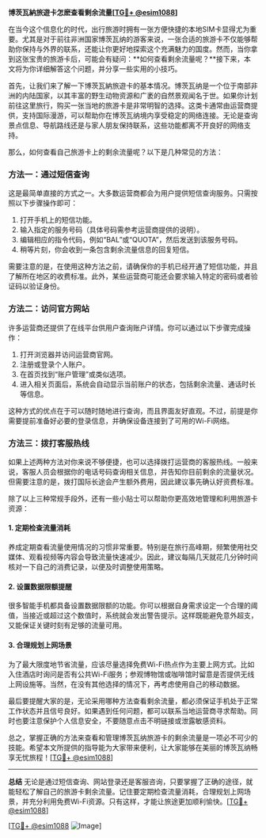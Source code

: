 **博茨瓦納旅遊卡怎麽查看剩余流量[[TG💪+ @esim1088](https://t.me/s/esim1088)]**

在当今这个信息化的时代，出行旅游时拥有一张方便快捷的本地SIM卡显得尤为重要。尤其是对于前往非洲国家博茨瓦纳的游客来说，一张合适的旅游卡不仅能够帮助你保持与外界的联系，还能让你更好地探索这个充满魅力的国度。然而，当你拿到这张宝贵的旅游卡后，可能会有疑问：**如何查看剩余流量呢？**接下来，本文将为你详细解答这个问题，并分享一些实用的小技巧。

首先，让我们来了解一下博茨瓦納旅遊卡的基本情况。博茨瓦纳是一个位于南部非洲的内陆国家，以其丰富的野生动物资源和广袤的自然景观闻名于世。如果你计划前往这里旅行，购买一张当地的旅游卡是非常明智的选择。这类卡通常由运营商提供，支持国际漫游，可以帮助你在博茨瓦纳境内享受稳定的网络连接。无论是查询景点信息、导航路线还是与家人朋友保持联系，这些功能都离不开良好的网络支持。

那么，如何查看自己旅游卡上的剩余流量呢？以下是几种常见的方法：

### 方法一：通过短信查询
这是最简单直接的方式之一。大多数运营商都会为用户提供短信查询服务。只需按照以下步骤操作即可：
1. 打开手机上的短信功能。
2. 输入指定的服务号码（具体号码需参考运营商提供的说明）。
3. 编辑相应的指令代码，例如“BAL”或“QUOTA”，然后发送到该服务号码。
4. 稍等片刻，你会收到一条包含剩余流量信息的回复短信。

需要注意的是，在使用这种方法之前，请确保你的手机已经开通了短信功能，并且了解所在地区的收费标准。此外，某些运营商可能还会要求输入特定的密码或者验证码以验证身份。

### 方法二：访问官方网站
许多运营商还提供了在线平台供用户查询账户详情。你可以通过以下步骤完成操作：
1. 打开浏览器并访问运营商官网。
2. 注册或登录个人账户。
3. 在首页找到“账户管理”或类似选项。
4. 进入相关页面后，系统会自动显示当前账户的状态，包括剩余流量、通话时长等信息。

这种方式的优点在于可以随时随地进行查询，而且界面友好直观。不过，前提是你需要提前准备好必要的登录信息，并确保设备连接到了可用的Wi-Fi网络。

### 方法三：拨打客服热线
如果上述两种方法对你来说不够便捷，也可以选择拨打运营商的客服热线。一般来说，客服人员会根据你的电话号码查询相关信息，并告知你目前剩余的流量状况。但需要注意的是，拨打国际长途会产生额外费用，因此建议事先确认好资费标准。

除了以上三种常规手段外，还有一些小贴士可以帮助你更高效地管理和利用旅游卡资源：

#### 1. 定期检查流量消耗
养成定期查看流量使用情况的习惯非常重要。特别是在旅行高峰期，频繁使用社交媒体、观看视频等内容会导致流量快速减少。因此，建议每隔几天就花几分钟时间核对一下自己的消费记录，以便及时调整使用策略。

#### 2. 设置数据限额提醒
很多智能手机都具备设置数据限额的功能。你可以根据自身需求设定一个合理的阈值，当接近或超过这个数值时，系统就会发出警告提示。这样既能避免意外超支，又能保证关键时刻有足够的流量可用。

#### 3. 合理规划上网场景
为了最大限度地节省流量，应该尽量选择免费Wi-Fi热点作为主要上网方式。比如入住酒店时询问是否有公共Wi-Fi服务；参观博物馆或咖啡馆时留意是否提供无线上网设施等。当然，在没有其他选择的情况下，再考虑使用自己的移动数据。

最后要提醒大家的是，无论采用哪种方法查看剩余流量，都必须保证手机处于正常工作状态并且信号良好。如果遇到任何问题，都可以联系当地运营商寻求帮助。同时也要注意保护个人信息安全，不要随意点击不明链接或泄露敏感资料。

总之，掌握正确的方法来查看和管理博茨瓦纳旅游卡的剩余流量是一项必不可少的技能。希望本文所提供的指导能为大家带来便利，让大家能够在美丽的博茨瓦纳畅享无忧旅程！[[TG💪+ @esim1088](https://t.me/s/esim1088)]

---

**总结**
无论是通过短信查询、网站登录还是客服咨询，只要掌握了正确的途径，就能轻松了解自己的旅游卡剩余流量。记住要定期检查流量消耗，合理规划上网场景，并充分利用免费Wi-Fi资源。只有这样，才能让旅途更加顺利愉快。[[TG💪+ @esim1088](https://t.me/s/esim1088)] 

[[TG💪+ @esim1088](https://t.me/s/esim1088) ![Image](https://i.postimg.cc/4NQfJmqS/Snipaste-2025-05-13-00-14-12.png)]